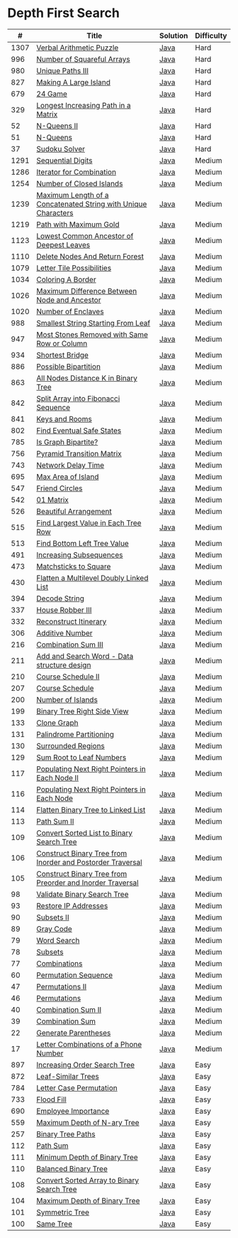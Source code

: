 Depth First Search
========

| # | Title | Solution | Difficulty |
|---| ----- | -------- | ---------- |
|1307|[Verbal Arithmetic Puzzle](https://leetcode.com/problems/verbal-arithmetic-puzzle/)|[Java](src/hard/VerbalArithmeticPuzzle.java)|Hard|
|996|[Number of Squareful Arrays](https://leetcode.com/problems/number-of-squareful-arrays/)|[Java](src/hard/NumberOfSquarefulArrays.java)|Hard|
|980|[Unique Paths III](https://leetcode.com/problems/unique-paths-iii/)|[Java](src/hard/UniquePathsIII.java)|Hard|
|827|[Making A Large Island](https://leetcode.com/problems/making-a-large-island/)|[Java](src/hard/MakingLargeIsland.java)|Hard|
|679|[24 Game](https://leetcode.com/problems/24-game/)|[Java](src/hard/TwentyFourGame.java)|Hard|
|329|[Longest Increasing Path in a Matrix](https://leetcode.com/problems/longest-increasing-path-in-a-matrix/)|[Java](src/hard/LongestIncreasingPathInMatrix.java)|Hard|
|52|[N-Queens II](https://leetcode.com/problems/n-queens-ii/)|[Java](src/hard/NQueensII.java)|Hard|
|51|[N-Queens](https://leetcode.com/problems/n-queens/)|[Java](src/hard/NQueens.java)|Hard|
|37|[Sudoku Solver](https://leetcode.com/problems/sudoku-solver/)|[Java](src/hard/SudokuSolver.java)|Hard|
|1291|[Sequential Digits](https://leetcode.com/problems/sequential-digits/)|[Java](src/medium/SequentialDigits.java)|Medium|
|1286|[Iterator for Combination](https://leetcode.com/problems/iterator-for-combination/)|[Java](src/medium/IteratorForCombination.java)|Medium|
|1254|[Number of Closed Islands](https://leetcode.com/problems/number-of-closed-islands/)|[Java](src/medium/NumberOfClosedIslands.java)|Medium|
|1239|[Maximum Length of a Concatenated String with Unique Characters](https://leetcode.com/problems/maximum-length-of-a-concatenated-string-with-unique-characters/)|[Java](src/medium/MaximumLengthOfConcatenatedStringWithUniqueCharacters.java)|Medium|
|1219|[Path with Maximum Gold](https://leetcode.com/problems/path-with-maximum-gold/)|[Java](src/medium/PathWithMaximumGold.java)|Medium|
|1123|[Lowest Common Ancestor of Deepest Leaves](https://leetcode.com/problems/lowest-common-ancestor-of-deepest-leaves/)|[Java](src/medium/LowestCommonAncestorOfDeepestLeaves.java)|Medium|
|1110|[Delete Nodes And Return Forest](https://leetcode.com/problems/delete-nodes-and-return-forest/)|[Java](src/medium/DeleteNodesAndReturnForest.java)|Medium|
|1079|[Letter Tile Possibilities](https://leetcode.com/problems/letter-tile-possibilities/)|[Java](src/medium/LetterTilePossibilities.java)|Medium|
|1034|[Coloring A Border](https://leetcode.com/problems/coloring-a-border/)|[Java](src/medium/ColoringABorder.java)|Medium|
|1026|[Maximum Difference Between Node and Ancestor](https://leetcode.com/problems/maximum-difference-between-node-and-ancestor/)|[Java](src/medium/MaximumDifferenceBetweenNodeAndAncestor.java)|Medium|
|1020|[Number of Enclaves](https://leetcode.com/problems/number-of-enclaves/)|[Java](src/medium/NumberOfEnclaves.java)|Medium|
|988|[Smallest String Starting From Leaf](https://leetcode.com/problems/smallest-string-starting-from-leaf/)|[Java](src/medium/SmallestStringStartingFromLeaf.java)|Medium|
|947|[Most Stones Removed with Same Row or Column](https://leetcode.com/problems/most-stones-removed-with-same-row-or-column/)|[Java](src/medium/MostStonesRemovedWithSameRowOrColumn.java)|Medium|
|934|[Shortest Bridge](https://leetcode.com/problems/shortest-bridge/)|[Java](src/medium/ShortestBridge.java)|Medium|
|886|[Possible Bipartition](https://leetcode.com/problems/possible-bipartition/)|[Java](src/medium/PossibleBipartition.java)|Medium|
|863|[All Nodes Distance K in Binary Tree](https://leetcode.com/problems/all-nodes-distance-k-in-binary-tree/)|[Java](src/medium/AllNodesDistanceKInBinaryTree.java)|Medium|
|842|[Split Array into Fibonacci Sequence](https://leetcode.com/problems/split-array-into-fibonacci-sequence/)|[Java](src/medium/SplitArrayIntoFibonacciSequence.java)|Medium|
|841|[Keys and Rooms](https://leetcode.com/problems/keys-and-rooms/)|[Java](src/medium/KeysAndRooms.java)|Medium|
|802|[Find Eventual Safe States](https://leetcode.com/problems/find-eventual-safe-states/)|[Java](src/medium/FindEventualSafeStates.java)|Medium|
|785|[Is Graph Bipartite?](https://leetcode.com/problems/is-graph-bipartite/)|[Java](src/medium/IsGraphBipartite.java)|Medium|
|756|[Pyramid Transition Matrix](https://leetcode.com/problems/pyramid-transition-matrix/)|[Java](src/medium/PyramidTransitionMatrix.java)|Medium|
|743|[Network Delay Time](https://leetcode.com/problems/network-delay-time/)|[Java](src/medium/NetworkDelayTime.java)|Medium|
|695|[Max Area of Island](https://leetcode.com/problems/max-area-of-island/)|[Java](src/medium/MaxAreaOfIsland.java)|Medium|
|547|[Friend Circles](https://leetcode.com/problems/friend-circles/)|[Java](src/medium/FriendCircles.java)|Medium|
|542|[01 Matrix](https://leetcode.com/problems/01-matrix/)|[Java](src/medium/ZeroOneMatrix.java)|Medium|
|526|[Beautiful Arrangement](https://leetcode.com/problems/beautiful-arrangement/)|[Java](src/medium/BeautifulArrangement.java)|Medium|
|515|[Find Largest Value in Each Tree Row](https://leetcode.com/problems/find-largest-value-in-each-tree-row/)|[Java](src/medium/FindLargestValueInEachTreeRow.java)|Medium|
|513|[Find Bottom Left Tree Value](https://leetcode.com/problems/find-bottom-left-tree-value/)|[Java](src/medium/FindBottomLeftTreeValue.java)|Medium|
|491|[Increasing Subsequences](https://leetcode.com/problems/increasing-subsequences/)|[Java](src/medium/IncreasingSubsequences.java)|Medium|
|473|[Matchsticks to Square](https://leetcode.com/problems/matchsticks-to-square/)|[Java](src/medium/MatchsticksToSquare.java)|Medium|
|430|[Flatten a Multilevel Doubly Linked List](https://leetcode.com/problems/flatten-a-multilevel-doubly-linked-list/)|[Java](src/medium/FlattenMultilevelDoublyLinkedList.java)|Medium|
|394|[Decode String](https://leetcode.com/problems/decode-string/)|[Java](src/medium/DecodeString.java)|Medium|
|337|[House Robber III](https://leetcode.com/problems/house-robber-iii/)|[Java](src/medium/HouseRobberIII.java)|Medium|
|332|[Reconstruct Itinerary](https://leetcode.com/problems/reconstruct-itinerary/)|[Java](src/medium/ReconstructItinerary.java)|Medium|
|306|[Additive Number](https://leetcode.com/problems/additive-number/)|[Java](src/medium/AdditiveNumber.java)|Medium|
|216|[Combination Sum III](https://leetcode.com/problems/combination-sum-iii/)|[Java](src/medium/CombinationSumIII.java)|Medium|
|211|[Add and Search Word - Data structure design](https://leetcode.com/problems/add-and-search-word-data-structure-design/)|[Java](src/medium/AddAndSearchWord.java)|Medium|
|210|[Course Schedule II](https://leetcode.com/problems/course-schedule-ii/)|[Java](src/medium/CourseScheduleII.java)|Medium|
|207|[Course Schedule](https://leetcode.com/problems/course-schedule/)|[Java](src/medium/CourseSchedule.java)|Medium|
|200|[Number of Islands](https://leetcode.com/problems/number-of-islands/)|[Java](src/medium/NumberOfIslands.java)|Medium|
|199|[Binary Tree Right Side View](https://leetcode.com/problems/binary-tree-right-side-view/)|[Java](src/medium/BinaryTreeRightSideView.java)|Medium|
|133|[Clone Graph](https://leetcode.com/problems/clone-graph/)|[Java](src/medium/CloneGraph.java)|Medium|
|131|[Palindrome Partitioning](https://leetcode.com/problems/palindrome-partitioning/)|[Java](src/medium/PalindromePartitioning.java)|Medium|
|130|[Surrounded Regions](https://leetcode.com/problems/surrounded-regions/)|[Java](src/medium/SurroundedRegions.java)|Medium|
|129|[Sum Root to Leaf Numbers](https://leetcode.com/problems/sum-root-to-leaf-numbers/)|[Java](src/medium/SumRootToLeafNumbers.java)|Medium|
|117|[Populating Next Right Pointers in Each Node II](https://leetcode.com/problems/populating-next-right-pointers-in-each-node-ii/)|[Java](src/medium/PopulatingNextRightPointersInEachNodeII.java)|Medium|
|116|[Populating Next Right Pointers in Each Node](https://leetcode.com/problems/populating-next-right-pointers-in-each-node/)|[Java](src/medium/PopulatingNextRightPointersInEachNode.java)|Medium|
|114|[Flatten Binary Tree to Linked List](https://leetcode.com/problems/flatten-binary-tree-to-linked-list/)|[Java](src/medium/FlattenBinaryTreeToLinkedList.java)|Medium|
|113|[Path Sum II](https://leetcode.com/problems/path-sum-ii/)|[Java](src/medium/PathSumII.java)|Medium|
|109|[Convert Sorted List to Binary Search Tree](https://leetcode.com/problems/convert-sorted-list-to-binary-search-tree/)|[Java](src/medium/ConvertSortedListToBinarySearchTree.java)|Medium|
|106|[Construct Binary Tree from Inorder and Postorder Traversal](https://leetcode.com/problems/construct-binary-tree-from-inorder-and-postorder-traversal/)|[Java](src/medium/ConstructBinaryTreeFromInorderAndPostorderTraversal.java)|Medium|
|105|[Construct Binary Tree from Preorder and Inorder Traversal](https://leetcode.com/problems/construct-binary-tree-from-preorder-and-inorder-traversal/)|[Java](src/medium/ConstructBinaryTreeFromPreorderAndInorderTraversal.java)|Medium|
|98|[Validate Binary Search Tree](https://leetcode.com/problems/validate-binary-search-tree/)|[Java](src/medium/ValidateBinarySearchTree.java)|Medium|
|93|[Restore IP Addresses](https://leetcode.com/problems/restore-ip-addresses/)|[Java](src/medium/RestoreIPAddresses.java)|Medium|
|90|[Subsets II](https://leetcode.com/problems/subsets-ii/)|[Java](src/medium/SubsetsII.java)|Medium|
|89|[Gray Code](https://leetcode.com/problems/gray-code/)|[Java](src/medium/GrayCode.java)|Medium|
|79|[Word Search](https://leetcode.com/problems/word-search/)|[Java](src/medium/WordSearch.java)|Medium|
|78|[Subsets](https://leetcode.com/problems/subsets/)|[Java](src/medium/Subsets.java)|Medium|
|77|[Combinations](https://leetcode.com/problems/combinations/)|[Java](src/medium/Combinations.java)|Medium|
|60|[Permutation Sequence](https://leetcode.com/problems/permutation-sequence/)|[Java](src/medium/PermutationSequence.java)|Medium|
|47|[Permutations II](https://leetcode.com/problems/permutations-ii/)|[Java](src/medium/PermutationsII.java)|Medium|
|46|[Permutations](https://leetcode.com/problems/permutations/)|[Java](src/medium/Permutations.java)|Medium|
|40|[Combination Sum II](https://leetcode.com/problems/combination-sum-ii/)|[Java](src/medium/CombinationSumII.java)|Medium|
|39|[Combination Sum](https://leetcode.com/problems/combination-sum/)|[Java](src/medium/CombinationSum.java)|Medium|
|22|[Generate Parentheses](https://leetcode.com/problems/generate-parentheses/)|[Java](src/medium/GenerateParentheses.java)|Medium|
|17|[Letter Combinations of a Phone Number](https://leetcode.com/problems/letter-combinations-of-a-phone-number/)|[Java](src/medium/LetterCombinationsOfPhoneNumber.java)|Medium|
|897|[Increasing Order Search Tree](https://leetcode.com/problems/increasing-order-search-tree/)|[Java](src/easy/IncreasingOrderSearchTree.java)|Easy|
|872|[Leaf-Similar Trees](https://leetcode.com/problems/leaf-similar-trees/)|[Java](src/easy/LeafSimilarTrees.java)|Easy|
|784|[Letter Case Permutation](https://leetcode.com/problems/letter-case-permutation/)|[Java](src/easy/LetterCasePermutation.java)|Easy|
|733|[Flood Fill](https://leetcode.com/problems/flood-fill/)|[Java](src/easy/FloodFill.java)|Easy|
|690|[Employee Importance](https://leetcode.com/problems/employee-importance/)|[Java](src/easy/EmployeeImportance.java)|Easy|
|559|[Maximum Depth of N-ary Tree](https://leetcode.com/problems/maximum-depth-of-n-ary-tree/)|[Java](src/easy/MaximumDepthOfNAryTree.java)|Easy|
|257|[Binary Tree Paths](https://leetcode.com/problems/binary-tree-paths/)|[Java](src/easy/BinaryTreePaths.java)|Easy|
|112|[Path Sum](https://leetcode.com/problems/path-sum/)|[Java](src/easy/PathSum.java)|Easy|
|111|[Minimum Depth of Binary Tree](https://leetcode.com/problems/minimum-depth-of-binary-tree/)|[Java](src/easy/MinimumDepthOfBinaryTree.java)|Easy|
|110|[Balanced Binary Tree](https://leetcode.com/problems/balanced-binary-tree/)|[Java](src/easy/BalancedBinaryTree.java)|Easy|
|108|[Convert Sorted Array to Binary Search Tree](https://leetcode.com/problems/convert-sorted-array-to-binary-search-tree/)|[Java](src/easy/ConvertSortedArrayToBinarySearchTree.java)|Easy|
|104|[Maximum Depth of Binary Tree](https://leetcode.com/problems/maximum-depth-of-binary-tree/)|[Java](src/easy/MaximumDepthOfBinaryTree.java)|Easy|
|101|[Symmetric Tree](https://leetcode.com/problems/symmetric-tree/)|[Java](src/easy/SymmetricTree.java)|Easy|
|100|[Same Tree](https://leetcode.com/problems/same-tree/)|[Java](src/easy/SameTree.java)|Easy|

